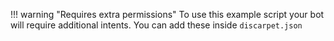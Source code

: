 !!! warning "Requires extra permissions"
    To use this example script your bot will require additional intents. You can add these inside `discarpet.json`